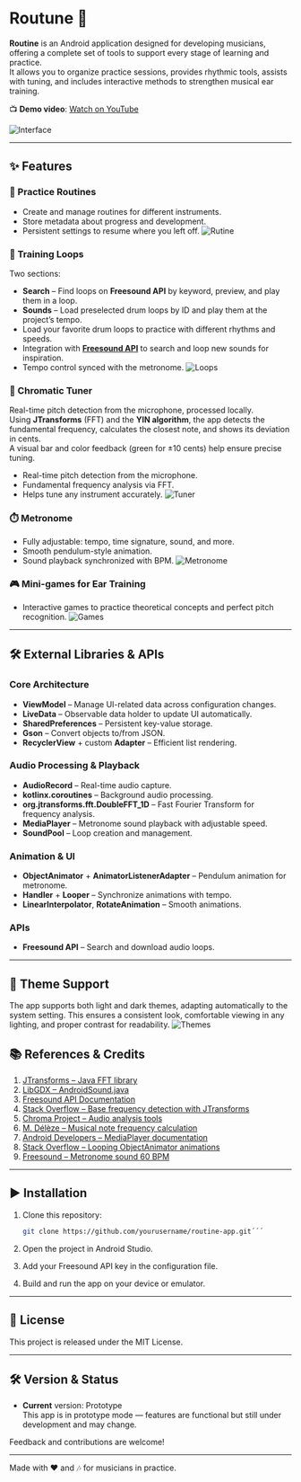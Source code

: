 # Routune 🎵

**Routine** is an Android application designed for developing musicians, offering a complete set of tools to support every stage of learning and practice.  
It allows you to organize practice sessions, provides rhythmic tools, assists with tuning, and includes interactive methods to strengthen musical ear training.

📺 **Demo video**: [Watch on YouTube](https://youtu.be/6gepTbVJLnA)

![Interface](RoutuneProject/assets/Interface.png)

---

## ✨ Features

### 🎯 Practice Routines
- Create and manage routines for different instruments.
- Store metadata about progress and development.
- Persistent settings to resume where you left off.
![Rutine](RoutuneProject/assets/Rutine.png)


### 🥁 Training Loops
Two sections:  
- **Search** – Find loops on **Freesound API** by keyword, preview, and play them in a loop.  
- **Sounds** – Load preselected drum loops by ID and play them at the project’s tempo.  
- Load your favorite drum loops to practice with different rhythms and speeds.
- Integration with [**Freesound API**](https://freesound.org/) to search and loop new sounds for inspiration.
- Tempo control synced with the metronome.
![Loops](RoutuneProject/assets/Loops.png)


### 🎸 Chromatic Tuner
Real-time pitch detection from the microphone, processed locally.  
Using **JTransforms** (FFT) and the **YIN algorithm**, the app detects the fundamental frequency, calculates the closest note, and shows its deviation in cents.  
A visual bar and color feedback (green for ±10 cents) help ensure precise tuning.

- Real-time pitch detection from the microphone.
- Fundamental frequency analysis via FFT.
- Helps tune any instrument accurately.
![Tuner](RoutuneProject/assets/Tuner.png)

### ⏱️ Metronome
- Fully adjustable: tempo, time signature, sound, and more.
- Smooth pendulum-style animation.
- Sound playback synchronized with BPM.
![Metronome](RoutuneProject/assets/Metronome.png)


### 🎮 Mini-games for Ear Training
- Interactive games to practice theoretical concepts and perfect pitch recognition.
![Games](RoutuneProject/assets/Games.png)

---

## 🛠️ External Libraries & APIs

### Core Architecture
- **ViewModel** – Manage UI-related data across configuration changes.
- **LiveData** – Observable data holder to update UI automatically.
- **SharedPreferences** – Persistent key-value storage.
- **Gson** – Convert objects to/from JSON.
- **RecyclerView** + custom **Adapter** – Efficient list rendering.

### Audio Processing & Playback
- **AudioRecord** – Real-time audio capture.
- **kotlinx.coroutines** – Background audio processing.
- **org.jtransforms.fft.DoubleFFT_1D** – Fast Fourier Transform for frequency analysis.
- **MediaPlayer** – Metronome sound playback with adjustable speed.
- **SoundPool** – Loop creation and management.

### Animation & UI
- **ObjectAnimator** + **AnimatorListenerAdapter** – Pendulum animation for metronome.
- **Handler** + **Looper** – Synchronize animations with tempo.
- **LinearInterpolator**, **RotateAnimation** – Smooth animations.

### APIs
- **Freesound API** – Search and download audio loops.

---
## 🎨 Theme Support
The app supports both light and dark themes, adapting automatically to the system setting. This ensures a consistent look, comfortable viewing in any lighting, and proper contrast for readability.
![Themes](RoutuneProject/assets/Themes.png)


## 📚 References & Credits

1. [JTransforms – Java FFT library](https://github.com/wendykierp/JTransforms)  
2. [LibGDX – AndroidSound.java](https://github.com/libgdx/libgdx/blob/master/backends/gdx-backend-android/src/com/badlogic/gdx/backends/android/AndroidSound.java)  
3. [Freesound API Documentation](https://freesound.org/docs/api/)  
4. [Stack Overflow – Base frequency detection with JTransforms](https://stackoverflow.com/questions/21464801/android-jtransforms-finding-and-understanding-base-frequency)  
5. [Chroma Project – Audio analysis tools](https://github.com/adrielcafe/chroma)  
6. [M. Délèze – Musical note frequency calculation](http://www.deleze.name/marcel/en/physique/musique/index.html)  
7. [Android Developers – MediaPlayer documentation](https://developer.android.com/reference/android/media/MediaPlayer)  
8. [Stack Overflow – Looping ObjectAnimator animations](https://stackoverflow.com/questions/13814503/how-to-loop-objectanimator-animation-in-android)  
9. [Freesound – Metronome sound 60 BPM](https://freesound.org/)  

---

## ▶️ Installation

1. Clone this repository:
   ```bash
   git clone https://github.com/yourusername/routine-app.git´´´

2. Open the project in Android Studio.

3. Add your Freesound API key in the configuration file.

4. Build and run the app on your device or emulator.

---

## 📄 License
This project is released under the MIT License.

---

## 🛠️ Version & Status
- **Current** version: Prototype  
This app is in prototype mode — features are functional but still under development and may change. 

Feedback and contributions are welcome!

---

Made with ❤️ and 🎶 for musicians in practice.